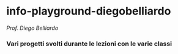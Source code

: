 # info-playground-diegobelliardo

_Prof. Diego Belliardo_


### Vari progetti svolti durante le lezioni con le varie classi
